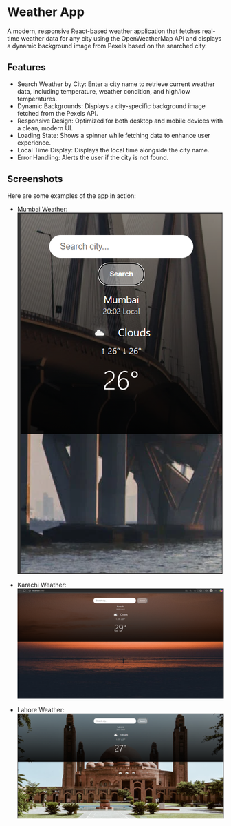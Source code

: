 # Weather App

A modern, responsive React-based weather application that fetches real-time weather data for any city using the OpenWeatherMap API and displays a dynamic background image from Pexels based on the searched city.

## Features
- Search Weather by City: Enter a city name to retrieve current weather data, including temperature, weather condition, and high/low temperatures.
- Dynamic Backgrounds: Displays a city-specific background image fetched from the Pexels API.
- Responsive Design: Optimized for both desktop and mobile devices with a clean, modern UI.
- Loading State: Shows a spinner while fetching data to enhance user experience.
- Local Time Display: Displays the local time alongside the city name.
- Error Handling: Alerts the user if the city is not found.

## Screenshots
Here are some examples of the app in action:

- Mumbai Weather:
  ![Mumbai Weather](\src\Mumbai.png)


- Karachi Weather:
  ![Karachi Weather](\src\karachi.png)
 

- Lahore Weather:
  ![Lahore Weather](\src\lahore.png)
 
